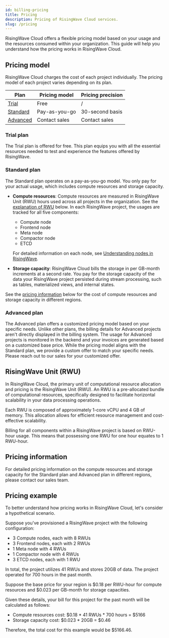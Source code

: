 ```yaml
---
id: billing-pricing
title: Pricing
description: Pricing of RisingWave Cloud services.
slug: /pricing
---
```


RisingWave Cloud offers a flexible pricing model based on your usage and the resources consumed within your organization. This guide will help you understand how the pricing works in RisingWave Cloud.

## Pricing model

RisingWave Cloud charges the cost of each project individually. The pricing model of each project varies depending on its plan.

| Plan | Pricing model | Pricing precision |
| --- | --- | --- |
| [Trial](#trial-plan) | Free | / |
| [Standard](#standard-plan) | Pay-as-you-go | 30-second basis |
| [Advanced](#advanced-plan) | Contact sales | Contact sales |

### Trial plan

The Trial plan is offered for free. This plan equips you with all the essential resources needed to test and experience the features offered by RisingWave.

### Standard plan

The Standard plan operates on a pay-as-you-go model. You only pay for your actual usage, which includes compute resources and storage capacity.

- **Compute resources**: Compute resources are measured in RisingWave Unit (RWU) hours used across all projects in the organization. See the [explanation of RWU](#risingwave-unit-rwu) below. In each RisingWave project, the usages are tracked for all five components:

    - Compute node
    - Frontend node
    - Meta node
    - Compactor node
    - ETCD

    For detailed information on each node, see [Understanding nodes in RisingWave](/project-choose-a-project-plan.md#understanding-nodes-in-risingwave).

- **Storage capacity**: RisingWave Cloud bills the storage in per GB-month increments at a second rate. You pay for the storage capacity of the data your RisingWave project persisted during stream processing, such as tables, materialized views, and internal states.

See the [pricing information](#pricing-information) below for the cost of compute resources and storage capacity in different regions.

### Advanced plan

The Advanced plan offers a customized pricing model based on your specific needs. Unlike other plans, the billing details for Advanced projects aren't directly displayed in the billing system. The usage for Advanced projects is monitored in the backend and your invoices are generated based on a customized base price. While the pricing model aligns with the Standard plan, we provide a custom offer to match your specific needs. Please reach out to our sales for your customized offer.

## RisingWave Unit (RWU)

In RisingWave Cloud, the primary unit of computational resource allocation and pricing is the RisingWave Unit (RWU). An RWU is a pre-allocated bundle of computational resources, specifically designed to facilitate horizontal scalability in your data processing operations.

Each RWU is composed of approximately 1-core vCPU and 4 GB of memory. This allocation allows for efficient resource management and cost-effective scalability.

Billing for all components within a RisingWave project is based on RWU-hour usage. This means that possessing one RWU for one hour equates to 1 RWU-hour.

## Pricing information

For detailed pricing information on the compute resources and storage capacity for the Standard plan and Advanced plan in different regions, please contact our sales team.

## Pricing example

To better understand how pricing works in RisingWave Cloud, let's consider a hypothetical scenario.

Suppose you've provisioned a RisingWave project with the following configuration:

- 3 Compute nodes, each with 8 RWUs
- 3 Frontend nodes, each with 2 RWUs
- 1 Meta node with 4 RWUs
- 1 Compactor node with 4 RWUs
- 3 ETCD nodes, each with 1 RWU

In total, the project utilizes 41 RWUs and stores 20GB of data. The project operated for 700 hours in the past month.

Suppose the base price for your region is $0.18 per RWU-hour for compute resources and $0.023 per GB-month for storage capacities.

Given these details, your bill for this project for the past month will be calculated as follows:

- Compute resources cost: $0.18 \* 41 RWUs \* 700 hours = $5166
- Storage capacity cost: $0.023 * 20GB = $0.46

Therefore, the total cost for this example would be $5166.46.
